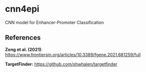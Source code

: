 # cnn4epi
CNN model for Enhancer-Promoter Classification

## References

**Zeng et al. (2021)**: https://www.frontiersin.org/articles/10.3389/fgene.2021.681259/full

**TargetFinder:** https://github.com/shwhalen/targetfinder